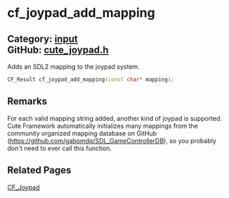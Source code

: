 [](../header.md ':include')

# cf_joypad_add_mapping

Category: [input](/api_reference?id=input)  
GitHub: [cute_joypad.h](https://github.com/RandyGaul/cute_framework/blob/master/include/cute_joypad.h)  
---

Adds an SDL2 mapping to the joypad system.

```cpp
CF_Result cf_joypad_add_mapping(const char* mapping);
```

## Remarks

For each valid mapping string added, another kind of joypad is supported.
Cute Framework automatically initializes many mappings from the community organized mapping
database on GitHub (https://github.com/gabomdq/SDL_GameControllerDB), so you probably don't need
to ever call this function.

## Related Pages

[CF_Joypad](/input/cf_joypad.md)  
